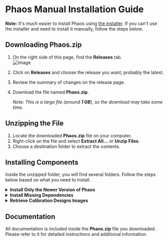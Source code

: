 # Phaos Manual Installation Guide

**Note:** It's much easier to install Phaos using [the installer](https://github.com/Microlight3D/Installer/releases). If you can't use the installer and need to install it manually, follow the steps below.

## Downloading Phaos.zip

1. On the right side of this page, find the **Releases** tab.  
   ![image](https://github.com/user-attachments/assets/eb17a6d2-7145-42e8-b061-fc6da9923fb6)

2. Click on **Releases** and choose the release you want, probably the latest.
3. Review the summary of changes on the release page.
4. Download the file named **Phaos.zip**.

   *Note: This is a large file (around **1 GB**), so the download may take some time.*

## Unzipping the File

1. Locate the downloaded **Phaos.zip** file on your computer.
2. Right-click on the file and select **Extract All...** or **Unzip Files**.
3. Choose a destination folder to extract the contents.

## Installing Components

Inside the unzipped folder, you will find several folders. Follow the steps below based on what you need to install.

<details>
<summary><strong>Install Only the Newer Version of Phaos</strong></summary>

1. Open the folder **Phaos-[version]**.
2. Select all the contents inside this folder.
3. Copy the contents.
4. Navigate to `C:/Users/YourUsername/Program Files (x86)/Microlight3D/Phaos/`.
5. Paste the copied contents into this folder.
6. If prompted, choose to **Replace** or **Overwrite** existing files.

</details>

<details>
<summary><strong>Install Missing Dependencies</strong></summary>

1. Open the **Dependencies** folder.
2. You will find executable files for the dependencies.
3. Run each executable file one by one.
4. Follow the on-screen instructions to install them.

</details>

<details>
<summary><strong>Retrieve Calibration Designs Images</strong></summary>

1. Open the **Calibration Designs** folder.
2. You will find the calibration design images.
3. Copy these images to your desired location or as instructed in the documentation.

</details>

## Documentation

All documentation is included inside the **Phaos.zip** file you downloaded. Please refer to it for detailed instructions and additional information.
